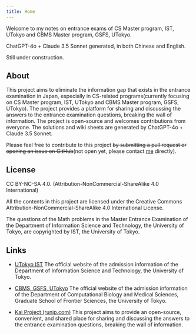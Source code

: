 ```yaml
---
title: Home
---
```


Welcome to my notes on entrance exams of CS Master program, IST, UTokyo and CBMS Master program, GSFS, UTokyo.

ChatGPT-4o + Claude 3.5 Sonnet generated, in both Chinese and English.

Still under construction.

## About

This project aims to eliminate the information gap that exists in the entrance examination in Japan, especially in CS-related programs(currently focusing on CS Master program, IST, UTokyo and CBMS Master program, GSFS, UTokyo). The project provides a platform for sharing and discussing the answers to the entrance examination questions, breaking the wall of information. The project is open-source and welcomes contributions from everyone. The solutions and wiki sheets are generated by ChatGPT-4o + Claude 3.5 Sonnet.

Please feel free to contribute to this project ~~by submitting a pull request or opening an issue on GitHub~~(not open yet, please contact [me](https://zephyr-zdz.space) directly).

## License

CC BY-NC-SA 4.0. (Attribution-NonCommercial-ShareAlike 4.0 International)

All the contents in this project are licensed under the Creative Commons Attribution-NonCommercial-ShareAlike 4.0 International License.

The questions of the Math problems in the Master Entrance Examination of the Department of Information Science and Technology, the University of Tokyo, are copyrighted by IST, the University of Tokyo.

## Links

- [UTokyo IST](https://www.i.u-tokyo.ac.jp/edu/entra/index.shtml)
  The official website of the admission information of the Department of Information Science and Technology, the University of Tokyo.

- [CBMS, GSFS, UTokyo](https://www.cbms.k.u-tokyo.ac.jp/)
  The official website of the admission information of the Department of Computational Biology and Medical Sciences, Graduate School of Frontier Sciences, the University of Tokyo.

- [Kai Project (runjp.com)](https://runjp.com)
  This project aims to provide an open-source, convenient, and shared place for sharing and discussing the answers to the entrance examination questions, breaking the wall of information.
